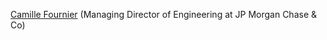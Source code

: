 [Camille Fournier](https://www.linkedin.com/in/camille-fournier-9011812/) (Managing Director of Engineering at JP Morgan Chase & Co)